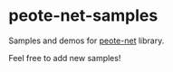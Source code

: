 # peote-net-samples

Samples and demos for [peote-net](https://github.com/maitag/peote-net) library. 

Feel free to add new samples!
